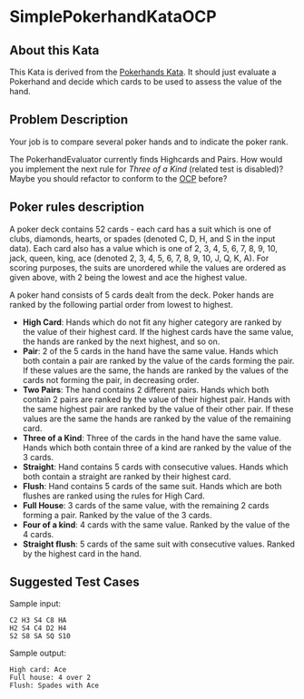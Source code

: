# SimplePokerhandKataOCP

## About this Kata

This Kata is derived from the [Pokerhands Kata](https://codingdojo.org/kata/PokerHands/).
It should just evaluate a Pokerhand and decide which cards to be used to assess the value of the hand.

## Problem Description
Your job is to compare several poker hands and to indicate the poker rank.

The PokerhandEvaluator currently finds Highcards and Pairs. How would you implement the next rule for _Three of a Kind_ (related test is disabled)?
Maybe you should refactor to conform to the [OCP](https://en.wikipedia.org/wiki/Open–closed_principle) before?

## Poker rules description

A poker deck contains 52 cards - each card has a suit which is one of clubs, diamonds, hearts, or spades (denoted C, D, H, and S in the input data). Each card also has a value which is one of 2, 3, 4, 5, 6, 7, 8, 9, 10, jack, queen, king, ace (denoted 2, 3, 4, 5, 6, 7, 8, 9, 10, J, Q, K, A). For scoring purposes, the suits are unordered while the values are ordered as given above, with 2 being the lowest and ace the highest value.

A poker hand consists of 5 cards dealt from the deck. Poker hands are ranked by the following partial order from lowest to highest.

  * **High Card**: Hands which do not fit any higher category are ranked by the value of their highest card. If the highest cards have the same value, the hands are ranked by the next highest, and so on.
  * **Pair**: 2 of the 5 cards in the hand have the same value. Hands which both contain a pair are ranked by the value of the cards forming the pair. If these values are the same, the hands are ranked by the values of the cards not forming the pair, in decreasing order.
  * **Two Pairs**: The hand contains 2 different pairs. Hands which both contain 2 pairs are ranked by the value of their highest pair. Hands with the same highest pair are ranked by the value of their other pair. If these values are the same the hands are ranked by the value of the remaining card.
  * **Three of a Kind**: Three of the cards in the hand have the same value. Hands which both contain three of a kind are ranked by the value of the 3 cards.
  * **Straight**: Hand contains 5 cards with consecutive values. Hands which both contain a straight are ranked by their highest card.
  * **Flush**: Hand contains 5 cards of the same suit. Hands which are both flushes are ranked using the rules for High Card.
  * **Full House**: 3 cards of the same value, with the remaining 2 cards forming a pair. Ranked by the value of the 3 cards.
  * **Four of a kind**: 4 cards with the same value. Ranked by the value of the 4 cards.
  * **Straight flush**: 5 cards of the same suit with consecutive values. Ranked by the highest card in the hand.

## Suggested Test Cases

Sample input:

```
C2 H3 S4 C8 HA
H2 S4 C4 D2 H4
S2 S8 SA SQ S10
```

Sample output:

```
High card: Ace 
Full house: 4 over 2 
Flush: Spades with Ace
```
